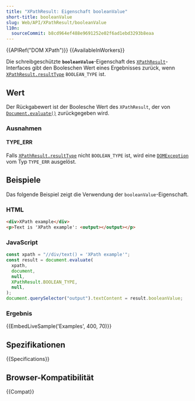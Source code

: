```yaml
---
title: "XPathResult: Eigenschaft booleanValue"
short-title: booleanValue
slug: Web/API/XPathResult/booleanValue
l10n:
  sourceCommit: b8cd964ef488e9691252e02f6ad1ebd3293b8eaa
---
```


{{APIRef("DOM XPath")}} {{AvailableInWorkers}}

Die schreibgeschützte **`booleanValue`**-Eigenschaft des
[`XPathResult`](/de/docs/Web/API/XPathResult)-Interfaces gibt den Booleschen Wert eines Ergebnisses zurück, wenn
[`XPathResult.resultType`](/de/docs/Web/API/XPathResult/resultType) `BOOLEAN_TYPE` ist.

## Wert

Der Rückgabewert ist der Boolesche Wert des `XPathResult`, der von
[`Document.evaluate()`](/de/docs/Web/API/Document/evaluate) zurückgegeben wird.

### Ausnahmen

#### TYPE_ERR

Falls [`XPathResult.resultType`](/de/docs/Web/API/XPathResult/resultType) nicht `BOOLEAN_TYPE` ist, wird eine
[`DOMException`](/de/docs/Web/API/DOMException) vom Typ `TYPE_ERR` ausgelöst.

## Beispiele

Das folgende Beispiel zeigt die Verwendung der `booleanValue`-Eigenschaft.

### HTML

```html
<div>XPath example</div>
<p>Text is 'XPath example': <output></output></p>
```

### JavaScript

```js
const xpath = "//div/text() = 'XPath example'";
const result = document.evaluate(
  xpath,
  document,
  null,
  XPathResult.BOOLEAN_TYPE,
  null,
);
document.querySelector("output").textContent = result.booleanValue;
```

### Ergebnis

{{EmbedLiveSample('Examples', 400, 70)}}

## Spezifikationen

{{Specifications}}

## Browser-Kompatibilität

{{Compat}}

